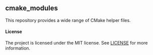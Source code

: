 ## cmake_modules

This repository provides a wide range of CMake helper files.

#### License

The project is licensed under the MIT license. See [LICENSE](LICENSE) for more
information.
